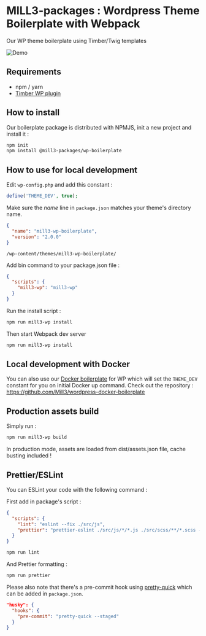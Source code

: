 # MILL3-packages : Wordpress Theme Boilerplate with Webpack

Our WP theme boilerplate using Timber/Twig templates

![Demo](https://media.giphy.com/media/XyJjfbEPltkHE4s7hg/giphy.gif)

## Requirements

- npm / yarn
- [Timber WP plugin](https://github.com/timber/timber/)

## How to install

Our boilerplate package is distributed with NPMJS, init a new project and install it :

```bash
npm init
npm install @mill3-packages/wp-boilerplate
```

## How to use for local development

Edit `wp-config.php` and add this constant :

```php
define('THEME_DEV', true);
```

Make sure the _name_ line in `package.json` matches your theme's directory name.

```json
{
  "name": "mill3-wp-boilerplate",
  "version": "2.0.0"
}
```

```
/wp-content/themes/mill3-wp-boilerplate/
```

Add bin command to your package.json file :

```json
{
  "scripts": {
    "mill3-wp": "mill3-wp"
  }
}
```

Run the install script :

```bash
npm run mill3-wp install
```

Then start Webpack dev server

```bash
npm run mill3-wp install
```

## Local development with Docker

You can also use our [Docker boilerplate](https://github.com/Mill3/wordpress-docker-boilerplate) for WP which will set the `THEME_DEV` constant for you on initial Docker up command. Check out the repository : https://github.com/Mill3/wordpress-docker-boilerplate

## Production assets build

Simply run :

```bash
npm run mill3-wp build
```

In production mode, assets are loaded from dist/assets.json file, cache busting included !

## Prettier/ESLint

You can ESLint your code with the following command :

First add in package's script :

```json
{
  "scripts": {
    "lint": "eslint --fix ./src/js",
    "prettier": "prettier-eslint ./src/js/*/*.js ./src/scss/**/*.scss --write"
  }
}
```

```bash
npm run lint
```

And Prettier formatting :

```bash
npm run prettier
```

Please also note that there's a pre-commit hook using [pretty-quick](https://github.com/azz/pretty-quick) which can be added in `package.json`.

```json
"husky": {
  "hooks": {
    "pre-commit": "pretty-quick --staged"
  }
}
```

